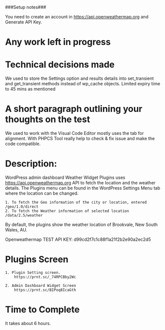 ###Setup notes###

You need to create an account in https://api.openweathermap.org and Generate API Key.


Any work left in progress
========================

Technical decisions made
==========================================================
We used to store the Settings option and results details into set_transient and get_transient methods instead of wp_cache objects. Limited expiry time to 45 mins as mentioned


A short paragraph outlining your thoughts on the test
=====================================================
We used to work with the Visual Code Editor mostly uses the tab for alignment.
With PHPCS Tool really help to check & fix issue and make the code compatible.

Description:
==============
WordPress admin dashboard Weather Widget Plugins uses https://api.openweathermap.org API to fetch the location and the weather details. The Plugins menu can be found in the WordPress Settings Menu tab where the location can be changed.

	1. To fetch the Geo information of the city or location, entered /geo/1.0/direct 
	2. To fetch the Weather information of selected location /data/2.5/weather	
	
By default, the plugins show the weather location of Brookvale, New South Wales, AU.

Openweathermap TEST API KEY: d99cd2f7c1c88f1a21f2b2e90a2ec2d5

Plugins Screen
==============
	1. Plugin Setting screen.
		https://prnt.sc/_74RPCBby2Wc
		
	2. Admin Dashboard Widget Screen
		https://prnt.sc/BIPoq8IcaGth	
	

Time to Complete
=================
It takes about 6 hours.
